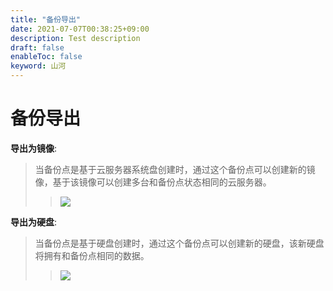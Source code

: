 ```yaml
---
title: "备份导出"
date: 2021-07-07T00:38:25+09:00
description: Test description
draft: false
enableToc: false
keyword: 山河
---
```


# 备份导出

**导出为镜像**:

> 
> 
> 当备份点是基于云服务器系统盘创建时，通过这个备份点可以创建新的镜像，基于该镜像可以创建多台和备份点状态相同的云服务器。
> 
> > ![](/storage/backup/manual/_images/capture_instance_from_snapshot.png)
> 
> 

**导出为硬盘**:

> 
> 
> 当备份点是基于硬盘创建时，通过这个备份点可以创建新的硬盘，该新硬盘将拥有和备份点相同的数据。
> 
> > ![](/storage/backup/manual/_images/create_volume_from_snapshot.png)
> 
>